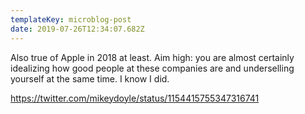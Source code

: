 ```yaml
---
templateKey: microblog-post
date: 2019-07-26T12:34:07.682Z
---
```


Also true of Apple in 2018 at least. Aim high: you are almost certainly idealizing how good people at these companies are and underselling yourself at the same time. I know I did.

https://twitter.com/mikeydoyle/status/1154415755347316741
